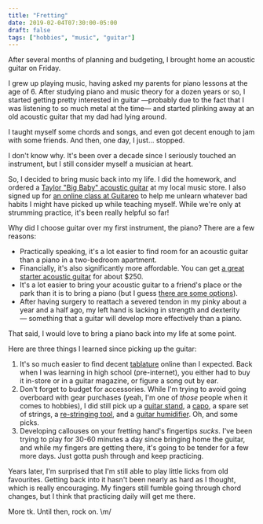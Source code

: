 ```yaml
---
title: "Fretting"
date: 2019-02-04T07:30:00-05:00
draft: false
tags: ["hobbies", "music", "guitar"]
---
```


After several months of planning and budgeting, I brought home an acoustic guitar on Friday.

<!--more-->

I grew up playing music, having asked my parents for piano lessons at the age of 6. After studying piano and music theory for a dozen years or so, I started getting pretty interested in guitar —probably due to the fact that I was listening to so much metal at the time— and started plinking away at an old acoustic guitar that my dad had lying around.

I taught myself some chords and songs, and even got decent enough to jam with some friends. And then, one day, I just... stopped.

I don't know why. It's been over a decade since I seriously touched an instrument, but I still consider myself a musician at heart.

So, I decided to bring music back into my life. I did the homework, and ordered a [Taylor "Big Baby" acoustic guitar][bbt] at my local music store. I also signed up for [an online class at Guitareo][agme] to help me unlearn whatever bad habits I might have picked up while teaching myself. While we're only at strumming practice, it's been really helpful so far!

Why did I choose guitar over my first instrument, the piano? There are a few reasons:

- Practically speaking, it's a lot easier to find room for an acoustic guitar than a piano in a two-bedroom apartment.
- Financially, it's also significantly more affordable. You can get [a great starter acoustic guitar][fg] for about $250.
- It's a lot easier to bring your acoustic guitar to a friend's place or the park than it is to bring a piano (but I guess [there are some options][keytar]).
- After having surgery to reattach a severed tendon in my pinky about a year and a half ago, my left hand is lacking in strength and dexterity — something that a guitar will develop more effectively than a piano.

That said, I would love to bring a piano back into my life at some point.

Here are three things I learned since picking up the guitar:

1. It's so much easier to find decent [tablature] online than I expected. Back when I was learning in high school (pre-internet), you either had to buy it in-store or in a guitar magazine, or figure a song out by ear.
2. Don't forget to budget for accessories. While I'm trying to avoid going overboard with gear purchases (yeah, I'm one of _those_ people when it comes to hobbies), I did still pick up a [guitar stand][stand], a [capo], a spare set of strings, a [re-stringing tool][tool], and a [guitar humidifier][humidifier]. Oh, and some picks.
3. Developing callouses on your fretting hand's fingertips _sucks_. I've been trying to play for 30-60 minutes a day since bringing home the guitar, and while my fingers are getting there, it's going to be tender for a few more days. Just gotta push through and keep practicing.

Years later, I'm surprised that I'm still able to play little licks from old favourites. Getting back into it hasn't been nearly as hard as I thought, which is really encouraging. My fingers still fumble going through chord changes, but I think that practicing daily will get me there.

More tk. Until then, rock on. \m/

[bbt]: https://www.taylorguitars.com/guitars/acoustic/big-baby-taylor-bbt
[agme]: https://www.guitareo.com/acoustic-guitar-made-easy
[fg]: https://www.guitarcenter.com/Yamaha/FG800-Folk-Acoustic-Guitar.gc
[keytar]: http://www.rolandus.com/go/keytar/
[tablature]: https://en.wikipedia.org/wiki/Tablature
[stand]: http://herculesstands.com/international/products/fretted-and-bowed-instrument/guitar/single-stands/gs412b/
[capo]: https://www.g7th.com/performance-2-capo
[tool]: http://www.daddario.com/pwProductDetail.Page?ActiveID=4115&productid=551&productname=Pro_Winder_Guitar
[humidifier]: http://www.daddario.com/pwProductDetail.Page?ActiveID=4115&productid=522&productname=Acoustic_Guitar_Humidifiers&sid=fda1d7c1-2a1d-4e2e-aba1-93e28b0688eb